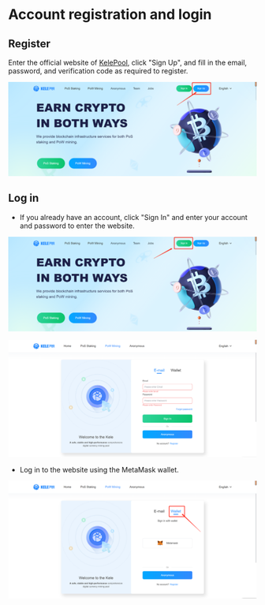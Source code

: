 # Account registration and login

## **Register**&#x20;

Enter the official website of [KelePool](https://www.kelepool.com/), click "Sign Up", and fill in the email, password, and verification code as required to register.&#x20;

![](<../../.gitbook/assets/image(6).png>)

## **Log in**&#x20;

* If you already have an account, click "Sign In" and enter your account and password to enter the website.&#x20;

![Step 1](../../.gitbook/assets/image.png)

![Step 2](<../../.gitbook/assets/image(1).png>)

* Log in to the website using the MetaMask wallet.

![](<../../.gitbook/assets/image(16).png>)
